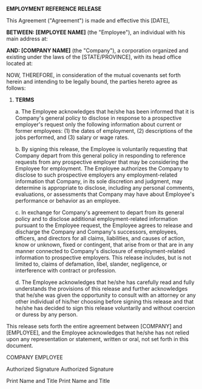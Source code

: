 **EMPLOYMENT REFERENCE RELEASE**

This Agreement (\"Agreement\") is made and effective this \[DATE\],

**BETWEEN: \[EMPLOYEE NAME\]** (the \"Employee\"), an individual with
his main address at:

**AND: \[COMPANY NAME\]** (the \"Company\"), a corporation organized and
existing under the laws of the \[STATE/PROVINCE\], with its head office
located at:

NOW, THEREFORE, in consider­ation of the mutual covenants set forth
herein and intending to be legally bound, the parties hereto agree as
follows:

1.  **TERMS**

    a.  The Employee acknowledges that he/she has been informed that it
        is Company's general policy to disclose in response to a
        prospective employer\'s request only the following information
        about current or former employees: (1) the dates of
        employment, (2) descriptions of the jobs performed, and (3)
        salary or wage rates.

    b.  By signing this release, the Employee is voluntarily requesting
        that Company depart from this general policy in responding to
        reference requests from any prospective employer that may be
        considering the Employee for employment. The Employee authorizes
        the Company to disclose to such prospective employers any
        employment-related information that Company, in its sole
        discretion and judgment, may determine is appropriate to
        disclose, including any personal comments, evaluations, or
        assessments that Company may have about Employee's performance
        or behavior as an employee.

    c.  In exchange for Company's agreement to depart from its general
        policy and to disclose additional employment-related information
        pursuant to the Employee request, the Employee agrees to release
        and discharge the Company and Company's successors, employees,
        officers, and directors for all claims, liabilities, and causes
        of action, know or unknown, fixed or contingent, that arise from
        or that are in any manner connected to Company's disclosure of
        employment-related information to prospective employers. This
        release includes, but is not limited to, claims of defamation,
        libel, slander, negligence, or interference with contract or
        profession.

    d.  The Employee acknowledges that he/she has carefully read and
        fully understands the provisions of this release and further
        acknowledges that he/she was given the opportunity to consult
        with an attorney or any other individual of his/her choosing
        before signing this release and that he/she has decided to sign
        this release voluntarily and without coercion or duress by any
        person.

This release sets forth the entire agreement between \[COMPANY\] and
\[EMPLOYEE\], and the Employee acknowledges that he/she has not relied
upon any representation or statement, written or oral, not set forth in
this document.

COMPANY EMPLOYEE

Authorized Signature Authorized Signature

Print Name and Title Print Name and Title
